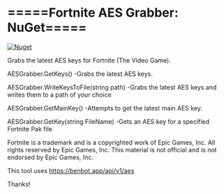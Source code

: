 # =====Fortnite AES Grabber: NuGet=====

[![Nuget](https://img.shields.io/nuget/v/Fortnite.AES?style=flat-square)](https://www.nuget.org/packages/Fortnite.AES)

Grabs the latest AES keys for Fortnite (The Video Game).

AESGrabber.GetKeys()
-Grabs the latest AES keys.

AESGrabber.WriteKeysToFile(string path)
-Grabs the latest AES keys and writes them to a path of your choice

AESGrabber.GetMainKey()
-Attempts to get the latest main AES key.

AESGrabber.GetKey(string FileName)
-Gets an AES key for a specified Fortnite Pak file

Fortnite is a trademark and is a copyrighted work of Epic Games, Inc. All rights reserved by Epic Games, Inc. This material is not official and is not
endorsed by Epic Games, Inc.

This tool uses https://benbot.app/api/v1/aes

Thanks!
